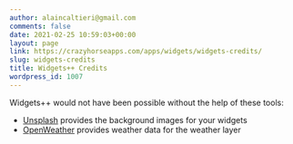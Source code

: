 ```yaml
---
author: alaincaltieri@gmail.com
comments: false
date: 2021-02-25 10:59:03+00:00
layout: page
link: https://crazyhorseapps.com/apps/widgets/widgets-credits/
slug: widgets-credits
title: Widgets++ Credits
wordpress_id: 1007
---
```





Widgets++ would not have been possible without the help of these tools:







  * [Unsplash](https://unsplash.com/) provides the background images for your widgets
  * [OpenWeather](https://openweathermap.org/) provides weather data for the weather layer 



